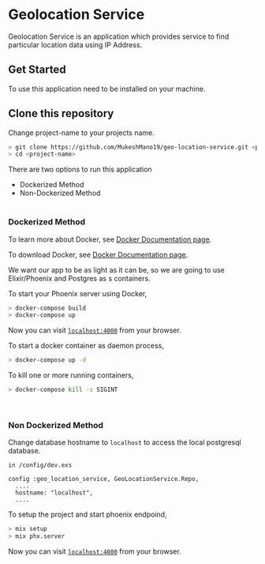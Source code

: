 # Geolocation Service

Geolocation Service is an application which provides service to find particular location data using IP Address.
## Get Started
To use this application need to be installed on your machine.
## Clone this repository

Change project-name to your projects name.

```bash
> git clone https://github.com/MukeshMano19/geo-location-service.git <project-name>
> cd <project-name>
```

There are two options to run this application

  * Dockerized Method
  * Non-Dockerized Method
<br><br>

### Dockerized Method

To learn more about Docker, see [Docker Documentation page](https://docs.docker.com/get-started/).

To download Docker, see [Docker Documentation page](https://docs.docker.com/get-started/).

We want our app to be as light as it can be, so we are going to use Elixir/Phoenix and Postgres as s containers.

To start your Phoenix server using Docker,

```bash
> docker-compose build
> docker-compose up
```

Now you can visit [`localhost:4000`](http://localhost:4000) from your browser.

To start a docker container as daemon process,

```bash
> docker-compose up -d
```

To kill one or more running containers,

```bash
> docker-compose kill -s SIGINT
```
<br>

### Non Dockerized Method

Change database hostname to `localhost` to access the local postgresql database.

```
in /config/dev.exs

config :geo_location_service, GeoLocationService.Repo,
  ....
  hostname: "localhost", 
  ....
```

To setup the project and start phoenix endpoind,

```bash
> mix setup
> mix phx.server
```

Now you can visit [`localhost:4000`](http://localhost:4000) from your browser.

